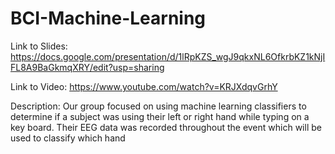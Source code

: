 # BCI-Machine-Learning

Link to Slides: https://docs.google.com/presentation/d/1lRpKZS_wgJ9qkxNL6OfkrbKZ1kNjIFL8A9BaGkmqXRY/edit?usp=sharing

Link to Video: https://www.youtube.com/watch?v=KRJXdqvGrhY

Description: Our group focused on using machine learning classifiers to determine if a subject was using their left or right hand while typing on a key board. Their EEG data was recorded throughout the event which will be used to classify which hand 
